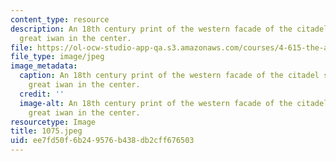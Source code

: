 ```yaml
---
content_type: resource
description: An 18th century print of the western facade of the citadel showing the
  great iwan in the center.
file: https://ol-ocw-studio-app-qa.s3.amazonaws.com/courses/4-615-the-architecture-of-cairo-spring-2002/ee7fd50f6b249576b438db2cff676503_1075.jpeg
file_type: image/jpeg
image_metadata:
  caption: An 18th century print of the western facade of the citadel showing the
    great iwan in the center.
  credit: ''
  image-alt: An 18th century print of the western facade of the citadel showing the
    great iwan in the center.
resourcetype: Image
title: 1075.jpeg
uid: ee7fd50f-6b24-9576-b438-db2cff676503
---
```

